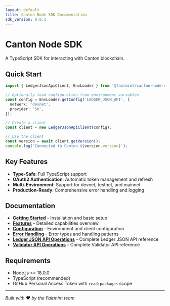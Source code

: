 ```yaml
---
layout: default
title: Canton Node SDK Documentation
sdk_version: 0.0.1
---
```


# Canton Node SDK

A TypeScript SDK for interacting with Canton blockchain.

## Quick Start

```typescript
import { LedgerJsonApiClient, EnvLoader } from '@fairmint/canton-node-sdk';

// Optionally load configuration from environment variables
const config = EnvLoader.getConfig('LEDGER_JSON_API', {
  network: 'devnet',
  provider: '5n',
});

// Create a client
const client = new LedgerJsonApiClient(config);

// Use the client
const version = await client.getVersion();
console.log(`Connected to Canton ${version.version}`);
```

## Key Features

- **Type-Safe**: Full TypeScript support
- **OAuth2 Authentication**: Automatic token management and refresh
- **Multi-Environment**: Support for devnet, testnet, and mainnet
- **Production-Ready**: Comprehensive error handling and logging

## Documentation

- **[Getting Started](/getting-started/)** - Installation and basic setup
- **[Features](/features/)** - Detailed capabilities overview
- **[Configuration](/configuration/)** - Environment and client configuration
- **[Error Handling](/error-handling/)** - Error types and handling patterns
- **[Ledger JSON API Operations](/ledger-json-api-operations/)** - Complete Ledger JSON API reference
- **[Validator API Operations](/validator-api-operations/)** - Complete Validator API reference

## Requirements

- Node.js >= 18.0.0
- TypeScript (recommended)
- GitHub Personal Access Token with `read:packages` scope

---

_Built with ❤️ by the Fairmint team_
